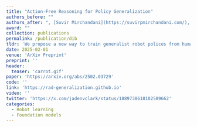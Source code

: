 ```yaml
---
title: "Action-Free Reasoning for Policy Generalization"
authors_before: ""
authors_after: ", [Suvir Mirchandani](https://suvirpmirchandani.com/), [Dorsa Sadigh](https://dorsa.fyi/), [Suneel Belkhale](https://suneel.belkhale.com/)"
award: ""
collection: publications
permalink: /publication/dib
tldr: 'We propose a new way to train generalist robot polices from human video data via action reasoning.'
date: 2025-02-01
venue: 'ArXiv Preprint'
preprint: ''
header: 
  teaser: 'carrot.gif'
paper: 'https://arxiv.org/abs/2502.03729'
code: '' 
link: 'https://rad-generalization.github.io'
video: ''
twitter: 'https://x.com/jadenvclark/status/1889738618102509662'
categories:
  - Robot learning
  - Foundation models
---
```

